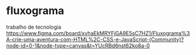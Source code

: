 # fluxograma
trabalho de tecnologia
https://www.figma.com/board/xvhaEkMRYFjGA9E5sC7HZ1/Fluxograma%3A-crie-uma-aventura-com-HTML%2C-CSS-e-JavaScript-(Community)?node-id=0-1&node-type=canvas&t=YUcRBd6nst62ko8a-0
